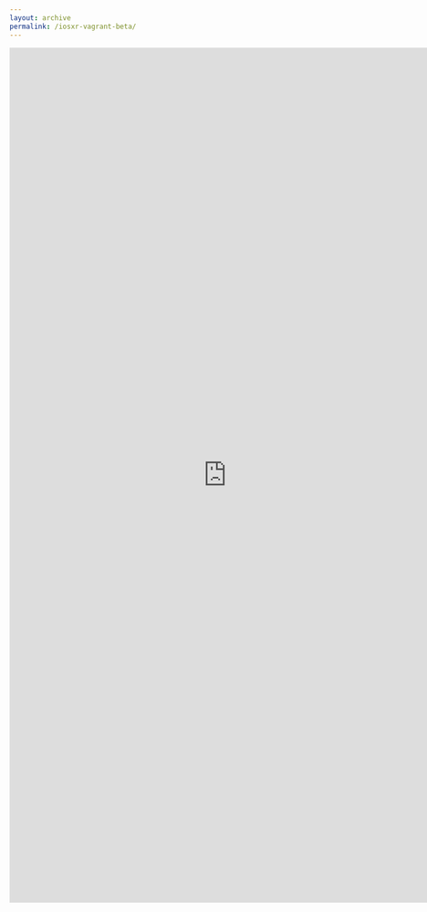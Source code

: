 ```yaml
---
layout: archive
permalink: /iosxr-vagrant-beta/
---
```



<iframe src="https://docs.google.com/forms/d/1BFB-YEhllLuUQqPCxH5Z9UljtkyKLxyMG7lPmYEXReg/viewform?embedded=true" width="760" height="1500" frameborder="0" marginheight="0" marginwidth="0">Loading...</iframe>
